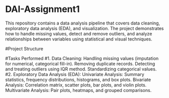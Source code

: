 # DAI-Assignment1

This repository contains a data analysis pipeline that covers data cleaning, exploratory data analysis (EDA), and visualization. The project demonstrates how to handle missing values, detect and remove outliers, and analyze relationships between variables using statistical and visual techniques.

#Project Structure

#Tasks Performed
#1. Data Cleaning:
Handling missing values (imputation for numerical, categorical fill-in).
Removing duplicate records.
Detecting and treating outliers using IQR method.
Standardizing categorical values.
#2. Exploratory Data Analysis (EDA):
Univariate Analysis: Summary statistics, frequency distributions, histograms, and box plots.
Bivariate Analysis: Correlation matrix, scatter plots, bar plots, and violin plots.
Multivariate Analysis: Pair plots, heatmaps, and grouped comparisons.
